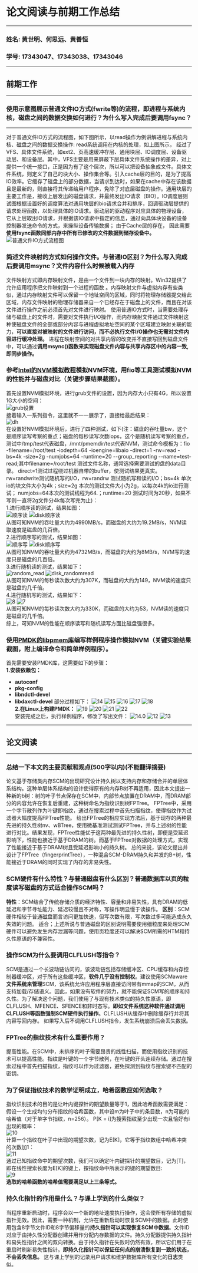 # **论文阅读与前期工作总结**

* * *

### **姓名:** 黄世明、何思远、黄善恒

### **学号:** 17343047、17343038、17343046

* * *

## **前期工作**

* * *

### **使用示意图展示普通文件IO方式(fwrite等)的流程，即进程与系统内核，磁盘之间的数据交换如何进行？为什么写入完成后要调用fsync？**

* * *

对于普通文件IO方式的流程图，如下图所示，以read操作为例讲解进程与系统内核、磁盘之间的数据交换操作:
read系统调用在内核的处理，如上图所示， 经过了VFS、具体文件系统，如ext2、页高速缓冲存层、通用块层、IO调度层、设备驱动层、和设备层。其中，VFS主要是用来屏蔽下层具体文件系统操作的差异，对上提供一个统一接口，正是因为有了这个层次，所以可以把设备抽象成文件。具体文件系统，则定义了自己的块大小、操作集合等。引入cache层的目的，是为了提高IO效率。它缓存了磁盘上的部分数据，当请求到达时，如果在cache中存在该数据且是最新的，则直接将其传递给用户程序，免除了对底层磁盘的操作。通用块层的主要工作是，接收上层发出的磁盘请求，并最终发出IO请求（BIO）。IO调度层则试图根据设置好的调度算法对通用块层的bio请求合并和排序，回调驱动层提供的请求处理函数，以处理具体的IO请求。驱动层的驱动程序对应具体的物理设备，它从上层取出IO请求，并根据该IO请求中指定的信息，通过向具体块设备的设备控制器发送命令的方式，来操纵设备传输数据；
由于Cache层的存在， 因此需要**使用fsync函数同部内存中所有已修改的文件数据到储存设备中。**
![普通文件IO方式流程图](http://hi.csdn.net/attachment/201110/26/0_1319646288K9Bx.gif)

### **简述文件映射的方式如何操作文件。与普通IO区别？为什么写入完成后要调用msync？文件内容什么时候被载入内存**

文件映射方式即内存映射文件，是由一个文件到一块内存的映射。Win32提供了允许应用程序把文件映射到一个进程的函数 。内存映射文件与虚拟内存有些类似，通过内存映射文件可以保留一个地址空间的区域，同时将物理存储器提交给此区域，内存文件映射的物理存储器来自一个已经存在于磁盘上的文件，而且在对该文件进行操作之前必须首先对文件进行映射。
使用普通IO方式时，当需要处理存储与磁盘上的文件时，需要对文件执行I/O操作，而内存映射文件通过文件映射这种使磁盘文件的全部或部分内容与进程虚拟地址空间的某个区域建立映射关联的能力，**可以直接对被映射的文件进行访问，而不必执行文件I/O操作也无需对文件内容进行缓冲处理。** 
进程在映射空间的对共享内容的改变并不直接写回到磁盘文件中，可以通过**调用msync()函数来实现磁盘文件内容与共享内存区中的内容一致,即同步操作。**

### **参考[Intel的NVM模拟教程](https://software.intel.com/zh-cn/articles/how-to-emulate-persistent-memory-on-an-intel-architecture-server)模拟NVM环境，用fio等工具测试模拟NVM的性能并与磁盘对比（关键步骤结果截图）。**

首先设置NVM模拟环境，进行grub文件的设置，因为内存大小只有4G，所以设置1G大小的空间：
</br>
![grub设置](./assert/grub%E8%AE%BE%E7%BD%AE.png)
</br>
接着输入一系列指令，这里就不一一展示了，直接给最后结果：
</br>
![dh](./assert/dh.png)
</br>
在设置好NVM模拟环境后，进行了四种测试，如下(注：磁盘的吞吐量bw，这个是顺序读写考察的重点；磁盘的每秒读写次数iops，这个是随机读写考察的重点，测试中/tmp/test代表磁盘，/mnt/pmemdir/test代表NVM，测试命令模板为：fio -filename=/root/test -iodepth=64 -ioengine=libaio -direct=1 -rw=read -bs=4k -size=2g -numjobs=64 -runtime=20 --group_reporting --name=test-read;其中filename=/root/test 测试文件名称，通常选择需要测试的盘的data目录。 direct=1测试过程绕过机器自带的buffer，使测试结果更真实。 rw=randwrite测试随机写的I/O，rw=randrw 测试随机写和读的I/O；bs=4k 单次io的块文件大小为4k；size=2g 本次的测试文件大小为2g，以每次4k的io进行测试； numjobs=64本次的测试线程为64.；runtime=20 测试时间为20秒，如果不写则一直将2g文件分4k每次写完为止)：
</br>
1.进行顺序读的测试，结果如图：
</br>
![顺序读](./assert/%E9%A1%BA%E5%BA%8F%E8%AF%BB.png)
![disk顺序读](./assert/disk%E9%A1%BA%E5%BA%8F%E8%AF%BB.png)
</br>
从图可知NVM的吞吐量大约为4990MB/s，而磁盘的大约为19.2MB/s，NVM读取速度是磁盘的几百倍。
</br>
2.进行顺序写的测试，结果如图：
</br>
![顺序写](./assert/%E9%A1%BA%E5%BA%8F%E5%86%99.png)
![disk顺序写](./assert/disk%E9%A1%BA%E5%BA%8F%E5%86%99.png)
</br>
从图可知NVM的吞吐量大约为4732MB/s，而磁盘的大约为8MB/s，NVM写的速度只是磁盘的几百倍。
</br>
3.进行随机读的测试，结果如下：
</br>
![random_read](./assert/random_read.png)
![disk_randomread](./assert/disk_randomread.png)
</br>
从图可知NVM的每秒读次数大约为307K，而磁盘的大约为149，NVM读的速度只是磁盘的几千倍。
</br>
4.进行随机写的测试，结果如下：
</br>
![8](./assert/random_write.png)
![7](./assert/disk_randomwrite.png)
</br>
从图可知NVM的每秒读次数大约为330K，而磁盘的大约为53，NVM读的速度只是磁盘的几千倍。
</br>
综上，可知NVM的性能在顺序读写和随机读写方面比磁盘强很多。

### **使用[PMDK的libpmem库](http://pmem.io/pmdk/libpmem/)编写样例程序操作模拟NVM（关键实验结果截图，附上编译命令和简单样例程序）。**

首先需要安装PMDK库，这需要如下的步骤：
</br>
**1.安装依赖包：**

- **autoconf**
- **pkg-config**
- **libndctl-devel** 
- **libdaxctl-devel**
  部分过程如下：
  ![14](./assert/14.png)
  ![15](./assert/15.png)
  ![16](./assert/16.png)
  ![17](./assert/17.png)
  ![18](./assert/18.png)
  </br>
  **2.在Linux上构建PMDK：**
  ![19](./assert/19.png)
  ![20](./assert/20.png)
  ![21](./assert/21.png)
  ![22](./assert/22.png)
  </br>
  安装完成之后，执行样例程序，修改了写出文件：
  ![14.0](./assert/14.0.png)
  ![12](./assert/12.png)
  ![13](./assert/13.png)

* * *

## **论文阅读**

* * *

### **总结一下本文的主要贡献和观点(500字以内)(不能翻译摘要)**

论文基于存储类内存SCM的出现研究设计持久树以支持内存和存储合并的单层体系结构。这种单层体系结构的设计使得原有的内存B树不再适用，因此本文提出一种新的b树：树的叶子节点保存在SCM中，内部节点放置在DRAM中，而DRAM部分的内容允许在恢复后重建，这种树命名为指纹识别树FPTree。
FPTree中，采用一个字节散列作为叶键即指纹，通过在搜索过程中首先扫描指纹，使得指纹作为过滤器大幅度提高FPTree性能。
给出FPTree的相应实现方法后，基于现存的两种最先进的持久性树nv、wBTree，使用微基准测试测试FPTree，并与上述树的性能进行对比。结果发现，FPTree性能优于这两种最先进的持久性树，即便是受延迟影响下，性能也接近于基于DRAM的树。而基于FPTree对数据的处理方式，实现了性能接近于基于DRAM树且受延迟影响小的持久树。
总的来说，该论文提出并设计了FPTree（fingerprintTree），一种混合SCM-DRAM持久和并发的B+树，性能接近于DRAM的同时实现了内存的非易失性。

### **SCM硬件有什么特性？与普通磁盘有什么区别？普通数据库以页的粒度读写磁盘的方式适合操作SCM吗？**

**特性**：SCM结合了传统存储介质的经济特性、容量和非易失性，具有DRAM的低延迟和字节寻址能力、延迟较慢且不对称，写操作明显慢于读操作。
**区别**：SCM硬件相较于普通磁盘而言访问更加快速，但写次数有限，写次数过多可能造成永久失效的问题。
适合；上述所说与普通磁盘的区别说明需要使用细粒度来处理SCM硬件可以避免发生内存泄漏等问题，使用页粒度还可以解决SCM所需的HTM和持久性原语的不兼容性。

### **操作SCM为什么要调用CLFLUSH等指令？**

SCM是通过一个长波动链访问的，该波动链包括存储缓冲区、CPU缓存和内存控制器缓冲区，对于所有这些缓冲区，**软件几乎没有控制权**。建议使用SCMaware**文件系统来管理**SCM，该系统允许应用程序层直接访问带有mmap的SCM，从而支持加载/存储语义。因此，如果没有软件的努力，就不能保证SCM写的顺序和持久性。为了解决这个问题，我们使用了与现有技术类似的持久性原语，即CLFLUSH、MFENCE、SFENCE和非时态写。**即如文件系统这种软件通过调用CLFLUSH等函数强制SCM硬件执行操作**。CLFLUSH从缓存中删除缓存行并将其内容写回内存。 如果写入后不调用CLFLUSH指令，发生系统崩溃后会丢失数据。

### **FPTree的指纹技术有什么重要作用？**

提高性能。在SCM中，未排序的叶子需要昂贵的线性扫描，而使用指纹识别的技术可以提高性能。指纹是叶键的一个字节散列，在叶键的开头连续存储。通过在搜索过程中首先扫描指纹，指纹可以作为过滤器，避免探测到指纹与搜索键不匹配的密钥。

### **为了保证指纹技术的数学证明成立，哈希函数应如何选取？**

指纹识别技术的目的是让叶内键探针的期望数量等于1，因此哈希函数需要满足：
假设一个生成均匀分布指纹的哈希函数，其中设m为叶子中的条目数，n为可能的哈希值（对于单字节指纹，n=256）。
P[K = i]为搜索指纹至少出现一次且恰好有i出现的概率：
</br>
![10](./assert/10.png)
</br>
计算一个指纹在叶子中出现的期望次数，记为E[K]，它等于指纹数组中哈希冲突的次数加1：
</br>
![11](./assert/11.png)
</br>
通过已知指纹命中的期望次数，我们可以确定叶内键探针的期望数目，记为[T]，即在线性搜索长度为E[K]的键上，按指纹命中所表示的键的期望数目:
</br>
![9](./assert/9.png)
</br>
**选取的哈希函数的哈希值需要满足以上三条等式。**

### **持久化指针的作用是什么？与课上学到的什么类似？**

当程序重新启动时，程序会以一个新的地址速度执行操作，这会使所有存储的虚拟指针无效。因此，需要一种机制，允许在重新启动时恢复SCM中的数据。此时使用包含8字节文件ID和8字节偏移量的**持久指针可以实现恢复SCM中数据**。文件ID对应于由持久性分配器创建并用作分配内存数据的文件。持久分配器提供持久指针和易失性指针之间的双向转换。由于持久指针在失败时仍然有效，所以它们用于在重启时刷新易失性指针。**即持久化指针可以保证任何点的崩溃恢复到一致的状态，不会丢失信息。** 这与课上学到的记录用户请求和维护数据库所有变化的**日志**类似。
